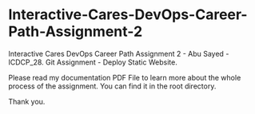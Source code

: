 # Interactive-Cares-DevOps-Career-Path-Assignment-2
Interactive Cares DevOps Career Path Assignment 2 - Abu Sayed - ICDCP_28. Git Assignment - Deploy Static Website.

Please read my documentation PDF File to learn more about the whole process of the assignment. You can find it in the root directory.

Thank you.
